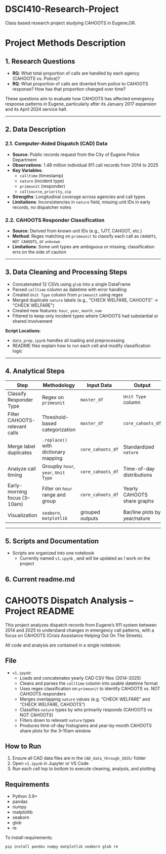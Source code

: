 # DSCI410-Research-Project
Class based research project studying CAHOOTS in Eugene,OR. 
# Project Methods Description

## 1. Research Questions

- **RQ**: What total proportion of calls are handled by each agency (CAHOOTS vs. Police)?
- **RQ**: What proportion of calls are diverted from police to CAHOOTS response? How has that proportion changed over time?

These questions aim to evaluate how CAHOOTS has affected emergency response patterns in Eugene, particularly after its January 2017 expansion and its April 2024 service halt.

---

## 2. Data Description

### 2.1. Computer-Aided Dispatch (CAD) Data
- **Source**: Public records request from the City of Eugene Police Department
- **Observations**: 1.48 million individual 911 call records from 2014 to 2025
- **Key Variables**: 
  - `calltime` (timestamp)
  - `nature` (incident type)
  - `primeunit` (responder)
  - `callsource`, `priority`, `zip`
- **Strengths**: Longitudinal coverage across agencies and call types
- **Limitations**: Inconsistencies in `nature` field, missing unit IDs in early records, no dispatcher notes

### 2.2. CAHOOTS Responder Classification
- **Source**: Derived from known unit IDs (e.g., 1J77, CAHOOT, etc.)
- **Method**: Regex matching on `primeunit` to classify each call as `CAHOOTS`, `NOT CAHOOTS`, or `unknown`
- **Limitations**: Some unit types are ambiguous or missing; classification errs on the side of caution

---

## 3. Data Cleaning and Processing Steps

- Concatenated 12 CSVs using `glob` into a single DataFrame
- Parsed `calltime` column as datetime with error handling
- Created `Unit Type` column from `primeunit` using regex
- Merged duplicate `nature` labels (e.g., "CHECK WELFARE, CAHOOTS" → "CHECK WELFARE")
- Created new features: `hour`, `year`, `month_num`
- Filtered to keep only incident types where CAHOOTS had substantial or shared involvement

**Script Locations**:
- `data_prep.ipynb` handles all loading and preprocessing
- README files explain how to run each cell and modify classification logic

---

## 4. Analytical Steps

| Step                         | Methodology                            | Input Data       | Output                      |
|------------------------------|----------------------------------------|------------------|-----------------------------|
| Classify Responder Type      | Regex on `primeunit`                   | `master_df`      | `Unit Type` column          |
| Filter CAHOOTS-relevant calls| Threshold-based categorization         | `master_df`      | `core_cahoots_df`           |
| Merge label duplicates       | `.replace()` with dictionary mapping   | `core_cahoots_df`| Standardized `nature`       |
| Analyze call timing          | Groupby `hour`, `year`, `Unit Type`    | `core_cahoots_df`| Time-of-day distributions   |
| Early-morning focus (3–10am) | Filter on `hour` range and group       | `core_cahoots_df`| Yearly CAHOOTS share graphs |
| Visualization                | `seaborn`, `matplotlib`                | grouped outputs  | Bar/line plots by year/nature|

---

## 5. Scripts and Documentation

- Scripts are organized into one notebook
  -  Currently named `v1.ipynb` , and will be updated as I work on the project
>
> 
## 6. Current readme.md

# CAHOOTS Dispatch Analysis – Project README

This project analyzes dispatch records from Eugene’s 911 system between 2014 and 2025 to understand changes in emergency call patterns, with a focus on CAHOOTS (Crisis Assistance Helping Out On The Streets).

All code and analysis are contained in a single notebook:

## File

- `v1.ipynb`: 
  - Loads and concatenates yearly CAD CSV files (2014–2025)
  - Cleans and parses the `calltime` column into usable datetime format
  - Uses regex classification on `primeunit` to identify CAHOOTS vs. NOT CAHOOTS responders
  - Merges overlapping `nature` values (e.g. “CHECK WELFARE” and “CHECK WELFARE, CAHOOTS”)
  - Classifies `nature` types by who primarily responds (CAHOOTS vs NOT CAHOOTS)
  - Filters down to relevant `nature` types
  - Produces time-of-day histograms and year-by-month CAHOOTS share plots for the 3–10am window

## How to Run

1. Ensure all CAD data files are in the `CAD_data_through_2025/` folder
2. Open `v1.ipynb` in Jupyter or VS Code
3. Run each cell top to bottom to execute cleaning, analysis, and plotting

## Requirements

- Python 3.9+
- pandas
- numpy
- matplotlib
- seaborn
- glob
- re

To install requirements:

```bash
pip install pandas numpy matplotlib seaborn glob re

